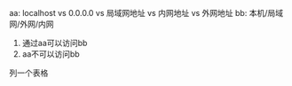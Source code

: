 aa: localhost vs 0.0.0.0 vs 局域网地址 vs 内网地址 vs 外网地址
bb: 本机/局域网/外网/内网
1. 通过aa可以访问bb
2. aa不可以访问bb

列一个表格
